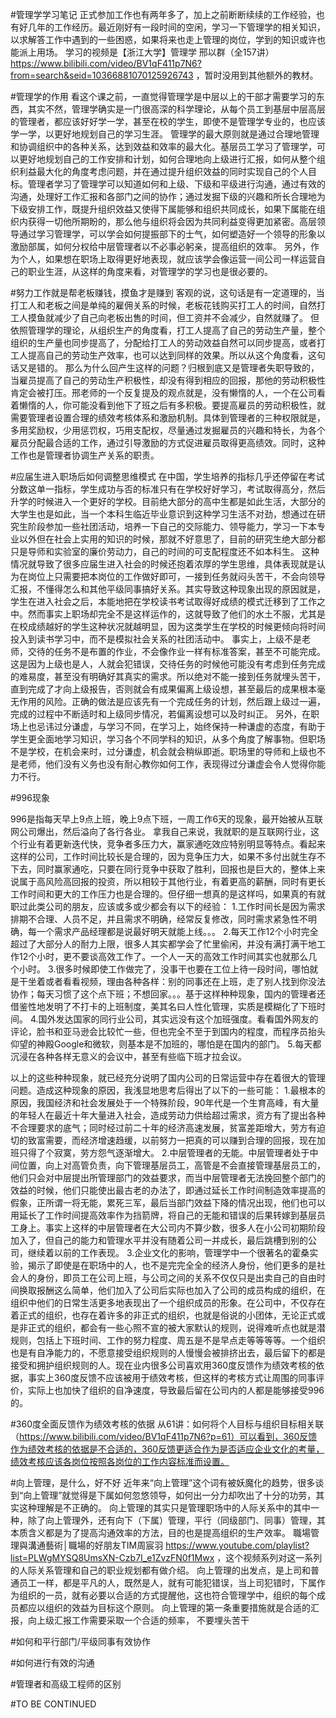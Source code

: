 #管理学学习笔记
正式参加工作也有两年多了，加上之前断断续续的工作经验，也有好几年的工作经历。最近刚好有一段时间的空闲，学习一下管理学的相关知识，以求解答工作中遇到的一些困惑，如果将来也走上管理的岗位，学到的知识或许也能派上用场。
学习的视频是【浙江大学】管理学 邢以群（全157讲）https://www.bilibili.com/video/BV1qF411p7N6?from=search&seid=10366881070125926743 ，暂时没用到其他额外的教材。

#管理学的作用
看这个课之前，一直觉得管理学是中层以上的干部才需要学习的东西，其实不然，管理学确实是一门很高深的科学理论，从每个员工到基层中层高层的管理者，都应该好好学一学，甚至在校的学生，即使不是管理学专业的，也应该学一学，以更好地规划自己的学习生涯。
管理学的最大原则就是通过合理地管理和协调组织中的各种关系，达到效益和效率的最大化。基层员工学习了管理学，可以更好地规划自己的工作安排和计划，如何合理地向上级进行汇报，如何从整个组织利益最大化的角度考虑问题，并在通过提升组织效益的同时实现自己的个人目标。管理者学习了管理学可以知道如何和上级、下级和平级进行沟通，通过有效的沟通，处理好工作汇报和各部门之间的协作；通过发掘下级的兴趣和所长合理地为下级安排工作，既提升组织效益又使得下属能够和组织共同成长，如果下属能在组织内获得一切他所期盼的，那么他与组织将会因为共同利益变得更加紧密。高层领导通过学习管理学，可以学会如何提振部下的士气，如何塑造好一个领导的形象以激励部属，如何分权给中层管理者以不必事必躬亲，提高组织的效率。
另外，作为个人，如果想在职场上取得更好地表现，就应该学会像运营一间公司一样运营自己的职业生涯，从这样的角度来看，对管理学的学习也是很必要的。

#努力工作就是帮老板赚钱，摸鱼才是赚到
客观的说，这句话是有一定道理的，当打工人和老板之间是单纯的雇佣关系的时候，老板花钱购买打工人的时间，自然打工人摸鱼就减少了自己向老板出售的时间，但工资并不会减少，自然就赚了。
但依照管理学的理论，从组织生产的角度看，打工人提高了自己的劳动生产量，整个组织的生产量也同步提高了，分配给打工人的劳动效益自然可以同步提高，或者打工人提高自己的劳动生产效率，也可以达到同样的效果。所以从这个角度看，这句话又是错的。
那么为什么回产生这样的问题？归根到底又是管理者失职导致的，当雇员提高了自己的劳动生产积极性，却没有得到相应的回报，那他的劳动积极性肯定会被打压。邢老师的一个反复提及的观点就是，没有懒惰的人，一个在公司看着懒惰的人，你可能没看到他下了班之后有多积极。要提高雇员的劳动积极性，就需要管理者设置合理的绩效考核体系和激励机制。具体到管理者的三种权限就是，多用奖励权，少用惩罚权，巧用支配权，尽量通过发掘雇员的兴趣和特长，为各个雇员分配最合适的工作，通过引导激励的方式促进雇员取得更高绩效。同时，这种工作也是管理者协调生产关系的职责。


#应届生进入职场后如何调整思维模式
在中国，学生培养的指标几乎还停留在考试分数这单一指标，学生成功与否的标准只有在学校好好学习，考试取得高分，然后升学的时候进入一个更好的学校。目前绝大部分的高中生都是如此生活，大部分的大学生也是如此，当一个本科生临近毕业意识到这种学习生活不对劲，想通过在研究生阶段参加一些社团活动，培养一下自己的交际能力、领导能力，学习一下本专业以外但在社会上实用的知识的时候，那就不好意思了，目前的研究生绝大部分都只是导师和实验室的廉价劳动力，自己的时间的可支配程度还不如本科生。
这种情况就导致了很多应届生进入社会的时候还抱着浓厚的学生思维，具体表现就是认为在岗位上只需要把本岗位的工作做好即可，一接到任务就闷头苦干，不会向领导汇报，不懂得怎么和其他平级同事搞好关系。其实导致这种现象出现的原因就是，学生在进入社会之后，本能地把在学校读书考试取得好成绩的模式迁移到了工作之中。然而事实上职场却完全不是这样运作的，这就导致了他们的水土不服，尤其是在校成绩越好的学生这种状况就越明显，因为这类学生在学校的时候更倾向将时间投入到读书学习中，而不是模拟社会关系的社团活动中。
事实上，上级不是老师，交待的任务不是布置的作业，不会像作业一样有标准答案，甚至不可能完成。这是因为上级也是人，人就会犯错误，交待任务的时候他可能没有考虑到任务完成的难易度，甚至没有明确好其真实的需求。所以绝对不能一接到任务就埋头苦干，直到完成了才向上级报告，否则就会有成果偏离上级设想，甚至最后的成果根本毫无作用的风险。正确的做法是应该先有一个完成任务的计划，然后跟上级过一遍，完成的过程中不断适时和上级同步情况，若偏离设想可以及时纠正。
另外，在职场上也忌讳过分谦虚，与学习不同，在学习上，始终保持一种谦虚的态度，有助于学生更全面地学习知识，学习各个不同学科的知识，从多个角度了解事物。但职场不是学校，在机会来时，过分谦虚，机会就会稍纵即逝。职场里的导师和上级也不是老师，他们没有义务也没有耐心教你如何工作，表现得过分谦虚会令人觉得你能力不行。

#996现象

996是指每天早上9点上班，晚上9点下班，一周工作6天的现象，最开始被从互联网公司爆出，然后溢向了各行各业。
拿我自己来说，我就职的是互联网行业，这个行业有着更新迭代快，竞争者多压力大，赢家通吃效应特别明显等特点。看起来这样的公司，工作时间比较长是合理的，因为竞争压力大，如果不多付出就生存不下去，同时赢家通吃，只要在同行竞争中获取了胜利，回报也是巨大的，整体上来说属于高风险高回报的投资，所以相较于其他行业，有着更高的薪酬，同时有更长工作时间和更大的工作压力也是合理的。但仔细一想真的是这样吗，如果真的有就职过此类公司的朋友，应该或多或少都会有以下的经验：
1.工作时间长是因为需求排期不合理、人员不足，并且需求不明确，经常反复修改，同时需求紧急性不明确，每一个需求产品经理都是说最好明天就能上线。。。
2.每天工作12个小时完全超过了大部分人的耐力上限，很多人其实都学会了忙里偷闲，并没有满打满干地工作12个小时，更不要谈高效工作了。一个人一天的高效工作时间其实也就那么几个小时。
3.很多时候即使工作做完了，没事干也要在工位上待一段时间，哪怕就是干坐着或者看看视频，理由各种各样：别的同事还在上班，走了别人找到你没法协作；每天习惯了这个点下班；不想回家。。。基于这样种种现象，国内的管理者还借鉴性地发明了不打卡的上班制度，美其名曰人性化管理，实质是模糊化了下班时间。
4.国外发达国家的同行业公司，其实远没有这个加班强度。看看国外网友的评论，脸书和亚马逊会比较忙一些，但也完全不至于到国内的程度，而程序员抬头仰望的神殿Google和微软，则基本是不加班的，哪怕是在国内的部门。
5.每天都沉浸在各种各样无意义的会议中，甚至有些临下班才拉会议。

以上的这些种种现象，就已经充分说明了国内公司的日常运营中存在着很大的管理问题。造成这种现象的原因，我浅显地思考后得出了以下的一些可能：
1.最根本的原因，我国经济和社会发展处于一个特殊阶段，90年代是一个生育高峰，有大量的年轻人在最近十年大量进入社会，造成劳动力供给超过需求，资方有了提出各种不合理要求的底气；同时经过前二十年的经济高速发展，贫富差距增大，劳方有迫切的致富需要，而经济增速趋缓，以前努力一把真的可以赚到合理的回报，现在加班只得了个寂寞，劳方怨气逐渐增大。
2.中层管理者的无能。中层管理者处于中间位置，向上对高管负责，向下管理基层员工，高管是不会直接管理基层员工的，他们只会对中层提出所管理部门的效益要求，而当中层管理者无法挽回整个部门的效益的时候，他们只能使出最古老的办法了，即通过延长工作时间制造效率提高的假象，正所谓一将无能，累死三军，最后当部门效益下降的情况出现，他们也可以用延长了工作时间提高效率作为挡箭牌，将自己的无能和错误的后果转嫁到基层员工身上。事实上这样的中层管理者在大公司内不算少数，很多人在小公司初期阶段加入了，但自己的能力和管理水平并没有随着公司一并成长，最后跳槽到别的公司，继续着以前的工作表现。
3.企业文化的影响，管理学中一个很著名的霍桑实验，揭示了即使是在职场中的人，也不是完完全全的经济人身份，他们更多的是社会人的身份，即员工在公司上班，与公司之间的关系不仅仅只是出卖自己的自由时间换取报酬这么简单，他们加入了公司后实际也加入了公司的成员构成的组织，在组织中他们的日常生活更多地表现出了一个组织成员的形象。在公司中，不仅存在着正式的组织，也存在着许多的非正式的组织，也就是俗说的小团体，无论正式或是非正式的组织，都会有一些心照不宣的被大家默认的规则，说得难听点也就是潜规则，包括上下班时间、工作的努力程度、周五是不是早点走等等等等。一个组织也是有自净能力的，不愿意接受组织规则的人慢慢会被排挤出去，最后留下的都是接受和拥护组织规则的人。现在业内很多公司喜欢用360度反馈作为绩效考核的依据，事实上360度反馈不应该被用于绩效考核，但这样的考核方式让周围的同事评价，实际上也加快了组织的自净速度，导致最后留在公司内的人都是能够接受996的。

#360度全面反馈作为绩效考核的依据
从61讲：如何将个人目标与组织目标相关联（https://www.bilibili.com/video/BV1qF411p7N6?p=61）可以看到，360反馈作为绩效考核的依据是不合适的，360反馈更适合作为是否适应企业文化的考量，绩效考核应该各岗位按照各岗位的工作内容标准而设置。

#向上管理，是什么，好不好
近年来“向上管理”这个词有被妖魔化的趋势，很多谈到“向上管理”就觉得是下属如何忽悠领导，如何出一分力却吹出了十分的功劳，其实这种理解是不正确的。
向上管理的其实只是管理职场中的人际关系中的其中一种，除了向上管理外，还有向下（下属）管理，平行（同级部门、同事）管理，其本质含义都是为了提高沟通效率的方法，目的也是提高组织的生产效率。
職場管理與溝通藝術│職場的好朋友TIM周宸羽 https://www.youtube.com/playlist?list=PLWgMYSQ8UmsXN-Czb7I_e1ZvzFN0f1Mwx ，这个视频系列对这一系列的人际关系管理和自己的职业规划都有做介绍。
向上管理的出发点，是上司和普通员工一样，都是平凡的人，既然是人，就有可能犯错误，当上司犯错时，下属作为组织的一员，就有必要以合适的方式提醒他，这也符合管理学中，组织的每个成员都应以组织的效益为目标这个原则。
向上管理的第一条重要措施就是合适的汇报，向上级汇报工作需要采取一个合适的频率，
不要埋头苦干

#如何和平行部门/平级同事有效协作

#如何进行有效的沟通

#管理者和高级工程师的区别

#TO BE CONTINUED









